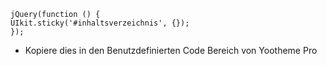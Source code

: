 <code>
jQuery(function () {
UIkit.sticky('#inhaltsverzeichnis', {});
});
</code>

* Kopiere dies in den Benutzdefinierten Code Bereich von Yootheme Pro
